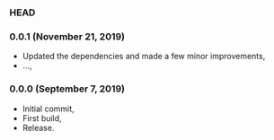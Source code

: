 ### HEAD

### 0.0.1 (November 21, 2019)

  * Updated the dependencies and made a few minor improvements,
  * ...,


### 0.0.0 (September 7, 2019)

  * Initial commit,
  * First build,
  * Release.
